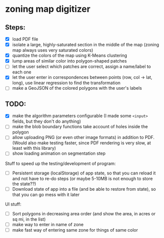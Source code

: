 # zoning map digitizer

## Steps:
- [x] load PDF file
- [x] isolate a large, highly-saturated section in the middle of the map (zoning map always uses very saturated colors)
- [x] quantize the colors of the map using K-Means clustering
- [x] lump areas of similar color into polygon-shaped patches
- [ ] let the user select which patches are correct, assign a name/label to each one
- [x] let the user enter in correspondences between points (row, col -> lat, long), use linear regression to find the transformation
- [ ] make a GeoJSON of the colored polygons with the user's labels

## TODO:
- [x] make the algorithm parameters configurable (I made some `<input>` fields, but they don't do anything)
- [ ] make the blob boundary functions take account of holes inside the polygon
- [ ] allow uploading PNG (or even other image formats) in addition to PDF. (Would also make testing faster, since PDF rendering is very slow, at least with this library)
- [ ] show loading animation on segmentation step

Stuff to speed up the testing/development of program:
- [ ] Persistent storage (localStorage) of app state, so that you can reload it and not have to re-do steps (or maybe 5-10MB is not enough to store the state??)
- [ ] Download state of app into a file (and be able to restore from state), so that you can go mess with it later

UI stuff:
- [ ] Sort polygons in decreasing area order (and show the area, in acres or sq mi, in the list)
- [ ] make way to enter in name of zone
- [ ] make fast way of entering same zone for things of same color

